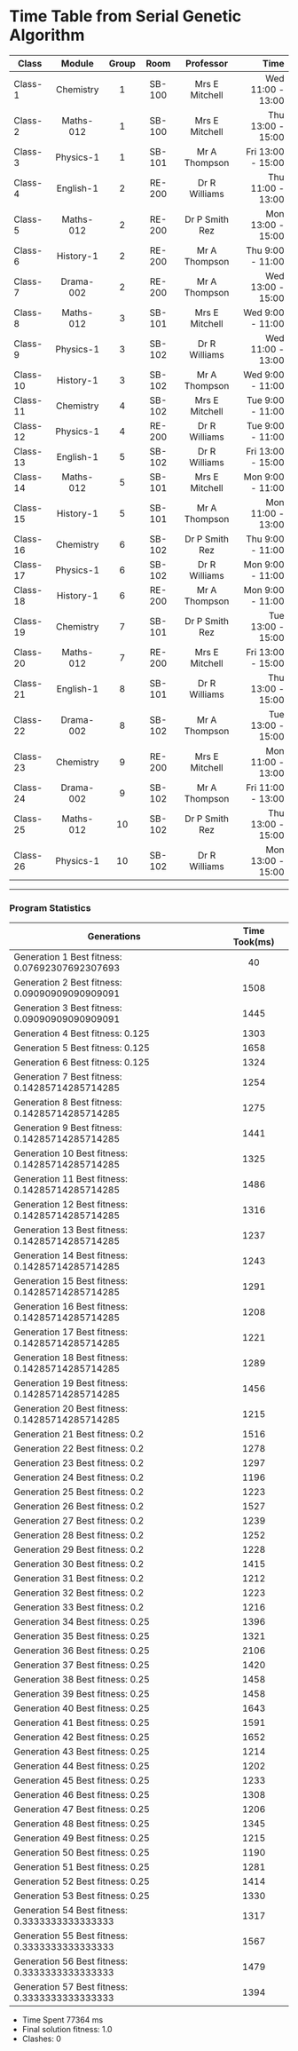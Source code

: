 # Time Table from Serial Genetic Algorithm 
| Class | Module| Group  |  Room  | Professor | Time |
| ------------- | :-------------: | :-------------:  |  :-------------:  | :-------------: | -------------: |
|Class-1|Chemistry|1|SB-100|Mrs E Mitchell|Wed 11:00 - 13:00|
|Class-2|Maths-012|1|SB-100|Mrs E Mitchell|Thu 13:00 - 15:00|
|Class-3|Physics-1|1|SB-101|Mr A Thompson|Fri 13:00 - 15:00|
|Class-4|English-1|2|RE-200|Dr R Williams|Thu 11:00 - 13:00|
|Class-5|Maths-012|2|RE-200|Dr P Smith Rez|Mon 13:00 - 15:00|
|Class-6|History-1|2|RE-200|Mr A Thompson|Thu 9:00 -  11:00|
|Class-7|Drama-002|2|RE-200|Mr A Thompson|Wed 13:00 - 15:00|
|Class-8|Maths-012|3|SB-101|Mrs E Mitchell|Wed 9:00 -  11:00|
|Class-9|Physics-1|3|SB-102|Dr R Williams|Wed 11:00 - 13:00|
|Class-10|History-1|3|SB-102|Mr A Thompson|Wed 9:00 -  11:00|
|Class-11|Chemistry|4|SB-102|Mrs E Mitchell|Tue 9:00 -  11:00|
|Class-12|Physics-1|4|RE-200|Dr R Williams|Tue 9:00 -  11:00|
|Class-13|English-1|5|SB-102|Dr R Williams|Fri 13:00 - 15:00|
|Class-14|Maths-012|5|SB-101|Mrs E Mitchell|Mon 9:00 -  11:00|
|Class-15|History-1|5|SB-101|Mr A Thompson|Mon 11:00 - 13:00|
|Class-16|Chemistry|6|SB-102|Dr P Smith Rez|Thu 9:00 -  11:00|
|Class-17|Physics-1|6|SB-102|Dr R Williams|Mon 9:00 -  11:00|
|Class-18|History-1|6|RE-200|Mr A Thompson|Mon 9:00 -  11:00|
|Class-19|Chemistry|7|SB-101|Dr P Smith Rez|Tue 13:00 - 15:00|
|Class-20|Maths-012|7|RE-200|Mrs E Mitchell|Fri 13:00 - 15:00|
|Class-21|English-1|8|SB-101|Dr R Williams|Thu 13:00 - 15:00|
|Class-22|Drama-002|8|SB-102|Mr A Thompson|Tue 13:00 - 15:00|
|Class-23|Chemistry|9|RE-200|Mrs E Mitchell|Mon 11:00 - 13:00|
|Class-24|Drama-002|9|SB-102|Mr A Thompson|Fri 11:00 - 13:00|
|Class-25|Maths-012|10|SB-102|Dr P Smith Rez|Thu 13:00 - 15:00|
|Class-26|Physics-1|10|SB-102|Dr R Williams|Mon 13:00 - 15:00|
--- 
   ### Program Statistics 
|Generations | Time Took(ms) |
| ------------- | :-----------: |
| Generation 1 Best fitness: 0.07692307692307693|40|
| Generation 2 Best fitness: 0.09090909090909091|1508|
| Generation 3 Best fitness: 0.09090909090909091|1445|
| Generation 4 Best fitness: 0.125|1303|
| Generation 5 Best fitness: 0.125|1658|
| Generation 6 Best fitness: 0.125|1324|
| Generation 7 Best fitness: 0.14285714285714285|1254|
| Generation 8 Best fitness: 0.14285714285714285|1275|
| Generation 9 Best fitness: 0.14285714285714285|1441|
| Generation 10 Best fitness: 0.14285714285714285|1325|
| Generation 11 Best fitness: 0.14285714285714285|1486|
| Generation 12 Best fitness: 0.14285714285714285|1316|
| Generation 13 Best fitness: 0.14285714285714285|1237|
| Generation 14 Best fitness: 0.14285714285714285|1243|
| Generation 15 Best fitness: 0.14285714285714285|1291|
| Generation 16 Best fitness: 0.14285714285714285|1208|
| Generation 17 Best fitness: 0.14285714285714285|1221|
| Generation 18 Best fitness: 0.14285714285714285|1289|
| Generation 19 Best fitness: 0.14285714285714285|1456|
| Generation 20 Best fitness: 0.14285714285714285|1215|
| Generation 21 Best fitness: 0.2|1516|
| Generation 22 Best fitness: 0.2|1278|
| Generation 23 Best fitness: 0.2|1297|
| Generation 24 Best fitness: 0.2|1196|
| Generation 25 Best fitness: 0.2|1223|
| Generation 26 Best fitness: 0.2|1527|
| Generation 27 Best fitness: 0.2|1239|
| Generation 28 Best fitness: 0.2|1252|
| Generation 29 Best fitness: 0.2|1228|
| Generation 30 Best fitness: 0.2|1415|
| Generation 31 Best fitness: 0.2|1212|
| Generation 32 Best fitness: 0.2|1223|
| Generation 33 Best fitness: 0.2|1216|
| Generation 34 Best fitness: 0.25|1396|
| Generation 35 Best fitness: 0.25|1321|
| Generation 36 Best fitness: 0.25|2106|
| Generation 37 Best fitness: 0.25|1420|
| Generation 38 Best fitness: 0.25|1458|
| Generation 39 Best fitness: 0.25|1458|
| Generation 40 Best fitness: 0.25|1643|
| Generation 41 Best fitness: 0.25|1591|
| Generation 42 Best fitness: 0.25|1652|
| Generation 43 Best fitness: 0.25|1214|
| Generation 44 Best fitness: 0.25|1202|
| Generation 45 Best fitness: 0.25|1233|
| Generation 46 Best fitness: 0.25|1308|
| Generation 47 Best fitness: 0.25|1206|
| Generation 48 Best fitness: 0.25|1345|
| Generation 49 Best fitness: 0.25|1215|
| Generation 50 Best fitness: 0.25|1190|
| Generation 51 Best fitness: 0.25|1281|
| Generation 52 Best fitness: 0.25|1414|
| Generation 53 Best fitness: 0.25|1330|
| Generation 54 Best fitness: 0.3333333333333333|1317|
| Generation 55 Best fitness: 0.3333333333333333|1567|
| Generation 56 Best fitness: 0.3333333333333333|1479|
| Generation 57 Best fitness: 0.3333333333333333|1394|

- Time Spent 77364 ms 
- Final solution fitness: 1.0
- Clashes: 0
